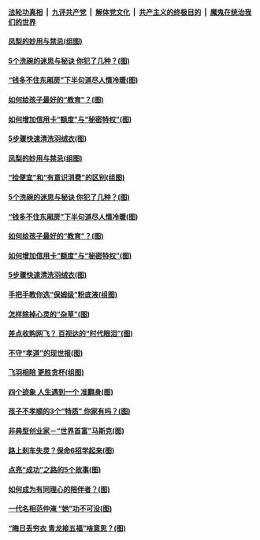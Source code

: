 

####  [法轮功真相](../../../../basic/blob/master/README.md?t=03171131) &nbsp;|&nbsp; [九评共产党](../../../../9ping.md/blob/master/README.md?t=03171131) &nbsp;|&nbsp; [解体党文化](../../../../jtdwh.md/blob/master/README.md?t=03171131)  &nbsp;|&nbsp; [共产主义的终极目的](../../../../gczydzjmd.md/blob/master/README.md?t=03171131) &nbsp;|&nbsp; [魔鬼在统治我们的世界](../../../../mgztzwmdsj.md/blob/master/README.md?t=03171131) 

#### [凤梨的妙用与禁忌(组图)](../pages/p8/965531.md?t=03171131) 

#### [5个洗碗的迷思与秘诀 你犯了几种？(图)](../pages/p8/965428.md?t=03171131) 

#### [“钱多不住东厢房”下半句道尽人情冷暖(图)](../pages/p8/965697.md?t=03171131) 

#### [如何给孩子最好的“教育”？(图)](../pages/p8/965273.md?t=03171131) 

#### [如何增加信用卡“额度”与“秘密特权”(图)](../pages/p8/965631.md?t=03171131) 

#### [5步骤快速清洗羽绒衣(图)](../pages/p8/965423.md?t=03171131) 

#### [凤梨的妙用与禁忌(组图)](../pages/p8/965531.md?t=03171131) 

#### [“捡便宜”和“有意识消费”的区别(组图)](../pages/p8/965732.md?t=03171131) 

#### [5个洗碗的迷思与秘诀 你犯了几种？(图)](../pages/p8/965428.md?t=03171131) 

#### [“钱多不住东厢房”下半句道尽人情冷暖(图)](../pages/p8/965697.md?t=03171131) 

#### [如何给孩子最好的“教育”？(图)](../pages/p8/965273.md?t=03171131) 

#### [如何增加信用卡“额度”与“秘密特权”(图)](../pages/p8/965631.md?t=03171131) 

#### [5步骤快速清洗羽绒衣(图)](../pages/p8/965423.md?t=03171131) 

#### [手把手教你选“保姆级”粉底液(组图)](../pages/p8/961399.md?t=03171131) 

#### [怎样除掉心灵的“杂草”(图)](../pages/p8/965075.md?t=03171131) 

#### [差点收购网飞？ 百视达的“时代眼泪”(图)](../pages/p8/965420.md?t=03171131) 

#### [不守“孝道”的现世报(图)](../pages/p8/965286.md?t=03171131) 

#### [飞羽相陪 更胜贪杯(组图)](../pages/p8/965446.md?t=03171131) 

#### [四个迹象 人生遇到一个 准翻身(图)](../pages/p8/965240.md?t=03171131) 

#### [孩子不孝顺的3个“特质” 你家有吗？(图)](../pages/p8/965266.md?t=03171131) 

#### [非典型创业家－“世界首富”马斯克(图)](../pages/p8/965415.md?t=03171131) 

#### [路上刹车失灵？保命6招学起来(图)](../pages/p8/965408.md?t=03171131) 

#### [点亮“成功”之路的5个故事(图)](../pages/p8/965042.md?t=03171131) 

#### [如何成为有同理心的陪伴者？(图)](../pages/p8/965340.md?t=03171131) 

#### [一代名相范仲淹 “她”功不可没(图)](../pages/p8/964529.md?t=03171131) 

#### [“晦日丢穷衣 青龙接五福”啥意思？(图)](../pages/p8/965258.md?t=03171131) 

